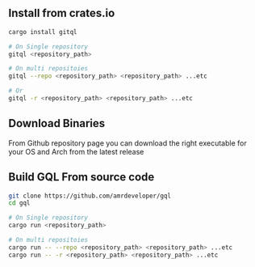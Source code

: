 ## Install from crates.io

```sh
cargo install gitql

# On Single repository
gitql <repository_path>

# On multi repositoies
gitql --repo <repository_path> <repository_path> ...etc

# Or
gitql -r <repository_path> <repository_path> ...etc
```

## Download Binaries

From Github repository page you can download the right executable for your OS and Arch from the latest release

## Build GQL From source code

```sh
git clone https://github.com/amrdeveloper/gql
cd gql

# On Single repository
cargo run <repository_path>

# On multi repositoies
cargo run -- --repo <repository_path> <repository_path> ...etc
cargo run -- -r <repository_path> <repository_path> ...etc
```